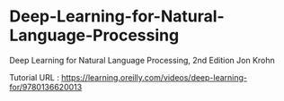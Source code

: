 # Deep-Learning-for-Natural-Language-Processing
Deep Learning for Natural Language Processing, 2nd Edition      Jon Krohn

Tutorial URL : https://learning.oreilly.com/videos/deep-learning-for/9780136620013

